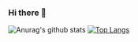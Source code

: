 ### Hi there 👋

<!--
**pedroceciliocn/pedroceciliocn** is a ✨ _special_ ✨ repository because its `README.md` (this file) appears on your GitHub profile.

Here are some ideas to get you started:

- 🔭 I’m currently working on ...
- 🌱 I’m currently learning ...
- 👯 I’m looking to collaborate on ...
- 🤔 I’m looking for help with ...
- 💬 Ask me about ...
- 📫 How to reach me: ...
- 😄 Pronouns: ...
- ⚡ Fun fact: ...
-->
![Anurag's github stats](https://github-readme-stats.vercel.app/api?username=pedroceciliocn&count_private=true&layout=compact)
[![Top Langs](https://github-readme-stats.vercel.app/api/top-langs/?username=pedroceciliocn&layout=compact)](https://github.com/anuraghazra/github-readme-stats)
